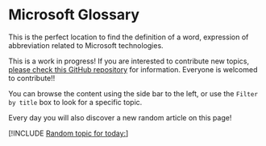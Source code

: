 # Microsoft Glossary

This is the perfect location to find the definition of a word, expression of abbreviation related to Microsoft technologies.

This is a work in progress! If you are interested to contribute new topics, [please check this GitHub repository](http://gslb.ch/gloss-repo) for information. Everyone is welcomed to contribute!!

You can browse the content using the side bar to the left, or use the `Filter by title` box to look for a specific topic.

Every day you will also discover a new random article on this page!

[!INCLUDE [Random topic for today:](./topic/app-service/index.md)]